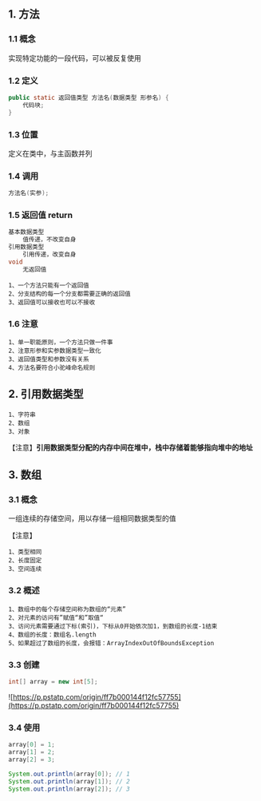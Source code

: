 ## 1. 方法

### 1.1 概念

实现特定功能的一段代码，可以被反复使用

### 1.2 定义

```java
public static 返回值类型 方法名(数据类型 形参名) {
    代码块;
}
```

### 1.3 位置

定义在类中，与主函数并列

### 1.4 调用

```java
方法名(实参);
```

### 1.5 返回值 return

```java
基本数据类型
    值传递，不改变自身
引用数据类型
    引用传递，改变自身
void
    无返回值
```

```shell
1、一个方法只能有一个返回值
2、分支结构的每一个分支都需要正确的返回值
3、返回值可以接收也可以不接收
```

### 1.6 注意

```shell
1、单一职能原则，一个方法只做一件事
2、注意形参和实参数据类型一致化
3、返回值类型和参数没有关系
4、方法名要符合小驼峰命名规则
```

## 2. 引用数据类型

```shell
1、字符串
2、数组
3、对象
```

【注意】**引用数据类型分配的内存中间在堆中，栈中存储着能够指向堆中的地址**

## 3. 数组

### 3.1 概念

一组连续的存储空间，用以存储一组相同数据类型的值

【注意】

```shell
1、类型相同
2、长度固定
3、空间连续
```

### 3.2 概述

```shell
1、数组中的每个存储空间称为数组的“元素”
2、对元素的访问有”赋值“和”取值“
3、访问元素需要通过下标(索引)，下标从0开始依次加1，到数组的长度-1结束
4、数组的长度：数组名.length
5、如果超过了数组的长度，会报错：ArrayIndexOutOfBoundsException
```

### 3.3 创建

```java
int[] array = new int[5];
```

![https://p.pstatp.com/origin/ff7b000144f12fc57755](https://p.pstatp.com/origin/ff7b000144f12fc57755)

### 3.4 使用

```java
array[0] = 1;
array[1] = 2;
array[2] = 3;

System.out.println(array[0]); // 1
System.out.println(array[1]); // 2
System.out.println(array[2]); // 3
```
